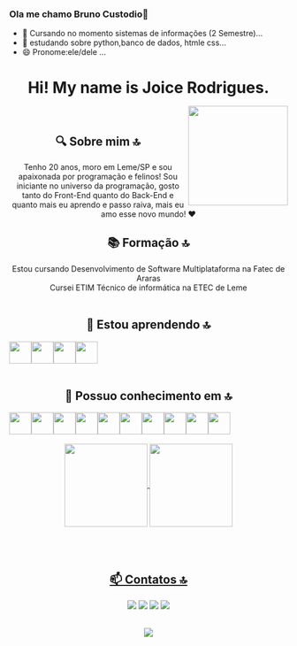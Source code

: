 ### Ola me chamo Bruno Custodio👋 


- 🌱 Cursando no momento sistemas de informações (2 Semestre)...
- 👯 estudando sobre python,banco de dados, htmle css...
- 😄 Pronome:ele/dele ...
<div align=center>

# Hi! My name is Joice Rodrigues.
<br>


<img  align="right" width="180px" style="margin-top:-20px" src="https://i.ibb.co/F3c8qbV/metade.png">

## 🔍 Sobre mim 🔝
Tenho 20 anos, moro em Leme/SP e sou apaixonada por programação e felinos! Sou iniciante no universo da programação, gosto tanto do Front-End quanto do Back-End e quanto mais eu aprendo e passo raiva, mais eu amo esse novo mundo! ❤
<br>

## 📚 Formação 🔝
Estou cursando Desenvolvimento de Software Multiplataforma na Fatec de Araras
<br>
Cursei ETIM Técnico de informática na ETEC de Leme
<br>
<br> 

## 🌱 Estou aprendendo 🔝
<div style="display: flex">

<img src="https://cdn.jsdelivr.net/gh/devicons/devicon/icons/java/java-original.svg" width="40" height="40"/>
<img src="https://cdn.jsdelivr.net/gh/devicons/devicon/icons/kotlin/kotlin-plain-wordmark.svg" width="40" height="40" />
<img src="https://cdn.jsdelivr.net/gh/devicons/devicon/icons/nodejs/nodejs-original-wordmark.svg" width="40" height="40"/>
<img src="https://cdn.jsdelivr.net/gh/devicons/devicon/icons/javascript/javascript-original.svg" width="40" height="40" />
          
</div>    
   
<br>

## 🌳 Possuo conhecimento em 🔝
<div style="display: flex">
 <img src="https://cdn.jsdelivr.net/gh/devicons/devicon/icons/linux/linux-original.svg" width="40" height="40"/>
 <img src="https://cdn.jsdelivr.net/gh/devicons/devicon/icons/php/php-plain.svg" widht="40" height="40" />
 <img src="https://cdn.jsdelivr.net/gh/devicons/devicon/icons/html5/html5-original-wordmark.svg" widht="40" height="40" />
<img src="https://cdn.jsdelivr.net/gh/devicons/devicon/icons/css3/css3-original-wordmark.svg" widht="40" height="40"  />
<img src="https://cdn.jsdelivr.net/gh/devicons/devicon/icons/bootstrap/bootstrap-original-wordmark.svg" widht="40" height="40"  />
<img src="https://cdn.jsdelivr.net/gh/devicons/devicon/icons/mysql/mysql-original-wordmark.svg" widht="40" height="40"  />
<img src="https://cdn.jsdelivr.net/gh/devicons/devicon/icons/python/python-original-wordmark.svg" width="40" height="40"/>
<img src="https://cdn.jsdelivr.net/gh/devicons/devicon/icons/mongodb/mongodb-original-wordmark.svg" width="40" height="40"/>
<img src="https://cdn.jsdelivr.net/gh/devicons/devicon/icons/django/django-plain-wordmark.svg" width="40" height="40"/>
<img src="https://cdn.jsdelivr.net/gh/devicons/devicon/icons/cplusplus/cplusplus-original.svg" width="40" height="40"/> 
</div>   
<br>
   <a href="https://github.com/joicerodrigues"> 
   <img height="150em"   align="center" src="https://github-readme-stats.vercel.app/api?username=joicerodrigues&show_icons=true&theme=tokyonight&include_all_commits=true&count_private=true"/>
   <img height="150em"  align="center" src="https://github-readme-stats.vercel.app/api/top-langs/?username=joicerodrigues&layout=compact&langs_count=7&theme=tokyonight" /> 
 
 <br> 
  <br>
 <br> 
  <br>

## 📫 Contatos 🔝

<div>
<a href="https://instagram.com/joixfr" target="_blank"><img src="https://img.shields.io/badge/-Instagram-%23E4405F?style=for-the-badge&logo=instagram&logoColor=white" target="_blank"></a>
<a href = "mailto:joicerodrigues020@gmail.com"><img src="https://img.shields.io/badge/Gmail-D14836?style=for-the-badge&logo=gmail&logoColor=white" target="_blank"></a>
<a href="https://www.linkedin.com/in/joicerodrigues000" target="_blank"><img src="https://img.shields.io/badge/-LinkedIn-%230077B5?style=for-the-badge&logo=linkedin&logoColor=white" target="_blank"></a>   
<a href="https://twitter.com/brownflxs" target="_blank"><img src="https://img.shields.io/badge/-Twitter-%230077B5?style=for-the-badge&logo=twitter&logoColor=white" target="_blank"></a>   
</div>
<br>

![](https://github.com/joicerodrigues/joicerodrigues/blob/output/github-contribution-grid-snake.svg)

</div>
